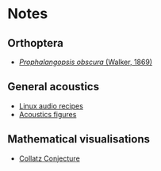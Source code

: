 # Notes

## Orthoptera

- [_Prophalangopsis obscura_ (Walker, 1869)](/notes/prophalangopsis)

## General acoustics

- [Linux audio recipes](/notes/linux-audio-recipes)
- [Acoustics figures](/notes/acoustics-figures)

## Mathematical visualisations

- [Collatz Conjecture](/notes/collatz-conjecture)
